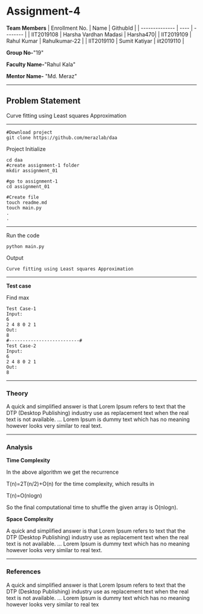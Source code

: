 # Assignment-4

**Team Members**
|   Enrollment No.  |   Name   | GithubId |
|   --------------  |   ----   | -------- |
|    IIT2019108  |   Harsha Vardhan Madasi | Harsha470|
|    IIT2019109  |   Rahul Kumar | Rahulkumar-22 | 
|    IIT2019110 |   Sumit Katiyar | iit2019110  |

**Group No-**"19"

**Faculty Name-**"Rahul Kala"

**Mentor Name-** "Md. Meraz"

---
## Problem Statement
Curve fitting using Least squares Approximation

---


```
#Download project
git clone https://github.com/merazlab/daa 
```
Project Initialize 
```
cd daa
#create assignment-1 folder
mkdir assignment_01

#go to assignment-1
cd assignment_01

#Create file
touch readme.md
touch main.py
.
.
```
---

Run the code
```
python main.py
```
Output
```
Curve fitting using Least squares Approximation
```
---

**Test case**

Find max
```
Test Case-1
Input:
6
2 4 8 0 2 1
Out:
8
#--------------------------#
Test Case-2
Input:
6
2 4 8 0 2 1
Out:
8
```

---

### Theory
A quick and simplified answer is that Lorem Ipsum refers to text that the DTP (Desktop Publishing) industry use as replacement text when the real text is not available. ... Lorem Ipsum is dummy text which has no meaning however looks very similar to real text.

---

### Analysis

**Time Complexity**

In the above algorithm we get the recurrence 

T(n)=2T(n/2)+O(n)
for the time complexity, which results in 

T(n)=O(nlogn)

So the final computational time to shuffle the given array is O(nlog⁡n).


**Space Complexity**

A quick and simplified answer is that Lorem Ipsum refers to text that the DTP (Desktop Publishing) industry use as replacement text when the real text is not available. ... Lorem Ipsum is dummy text which has no meaning however looks very similar to real text.

---

### References

A quick and simplified answer is that Lorem Ipsum refers to text that the DTP (Desktop Publishing) industry use as replacement text when the real text is not available. ... Lorem Ipsum is dummy text which has no meaning however looks very similar to real tex
